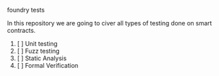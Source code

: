 foundry tests

In this repository we are going to civer all types of testing done on smart contracts.

1. [ ] Unit testing
2. [ ] Fuzz testing
3. [ ] Static Analysis
4. [ ] Formal Verification
